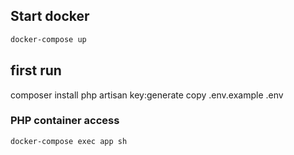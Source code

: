 ## Start docker

```bash
docker-compose up
```

## first run

composer install
php artisan key:generate
copy .env.example .env

### PHP container access

```
docker-compose exec app sh
```